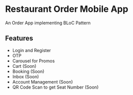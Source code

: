 # Restaurant Order Mobile App

An Order App implementing BLoC Pattern

## Features

- Login and Register 
- OTP 
- Carousel for Promos
- Cart (Soon)
- Booking (Soon)
- Inbox (Soon)
- Account Management (Soon)
- QR Code Scan to get Seat Number (Soon)
